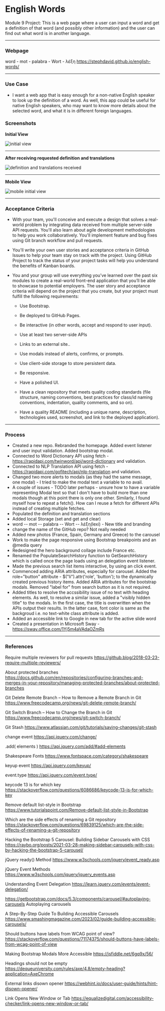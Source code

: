 
# English Words

Module 9 Project: This is a web page where a user can input a word and get a definition of that word (and possibly other information) and the user can find out what word is in another language.

---

### Webpage

word - mot - palabra - Wort - λέξη
https://stephdavid.github.io/english-words/

---

### Use Case

* I want a web app that is easy enough for a non-native English speaker to look up the definition of a word. As well, this app could be useful for native English speakers, who may want to know more details about the selected word, and what it is in different foreign languages.

### Screenshots

**Initial View**

![initial view ](assets/screenshots/word%20-%20mot%20-%20palabra%20-%20Wort%20-%20lexis.png)

---

**After receiving requested definition and translations**

![definition and translations received ](assets/screenshots/word%20-%20mot%20-%20palabra%20-%20Wort%20-%20lexis%20completed.png)


---

**Mobile View**

![mobile initial view ](assets/screenshots/word%20-%20mot%20-%20palabra%20-%20Wort%20-%20lexis%20mobile.png)

---

### Acceptance Criteria

* With your team, you'll conceive and execute a design that solves a real-world problem by integrating data received from multiple server-side API requests. You'll also learn about agile development methodologies to help you work collaboratively. You'll implement feature and bug fixes using Git branch workflow and pull requests.

* You'll write your own user stories and acceptance criteria in GitHub Issues to help your team stay on track with the project. Using GitHub Project to track the status of your project tasks will help you understand the benefits of Kanban boards.

* You and your group will use everything you’ve learned over the past six modules to create a real-world front-end application that you’ll be able to showcase to potential employers. The user story and acceptance criteria will depend on the project that you create, but your project must fulfill the following requirements:

   * Use Bootstrap.

    * Be deployed to GitHub Pages.

    * Be interactive (in other words, accept and respond to user input).

    * Use at least two server-side APIs 

    * Links to an external site..

    * Use modals instead of alerts, confirms, or prompts.

    * Use client-side storage to store persistent data.

    * Be responsive.

    * Have a polished UI.

    * Have a clean repository that meets quality coding standards (file structure, naming conventions, best practices for class/id naming conventions, indentation, quality comments, and so on).

    * Have a quality README (including a unique name, description, technologies used, screenshot, and link to the deployed application).
     
---

### Process

* Created a new repo. Rebranded the homepage. Added event listener and user input validation. Added bootstrap modal. 
* Connected to Word Dictionary API using fetch - https://rapidapi.com/twinword/api/word-dictionary and validation.
* Connected to NLP Translation API using fetch - https://rapidapi.com/gofitech/api/nlp-translation and validation.
* Changed two more alerts to modals (as they had the same message, one modal) - I tried to make the modal text a variable to no avail.
* A couple of issues - TODO later perhaps - unsure how to have a variable representing Modal text so that I don't have to build more than one modals though at this point there is only one other. Similarly, I found myself how to repeat a fetch(). How can I reuse a fetch for different APIs instead of creating multiple fetches.
* Populated the definition and translation sections
* Added local Storage (set and get and clear)
* word -- mot -- palabra -- Wort -- λέξη(lexi) - New title and branding
* change the name of the GitHub repo? Not really needed
* Added new photos (France, Spain, Germany and Greece) to the carousel
* Work to make the page responsive using Bootstrap breakpoints and an @media query
* Redesigned the hero background collage include France etc.
* Renamed the PopulateSearchHistory function to GetSearchHistory which is called once the page loads using an delegation event listener.
* Made the previous search list items interactive, by using an click event.
* Commenced adding ARIA attributes, especially for carousel. Added the role="button" attribute - $("li").attr('role', 'button'); to the dynamically created previous history items. Added ARIA attributes for the bootstrap modals. Removed "label for" from search button as it is not required. 
* Added titles to resolve the accssibility issue of no text with heading elements. As well, to resolve a similar issue, added a "visibly hidden title" to the modals. In the first case, the title is overwritten when the APIs output their results. In the latter case, font color is same as the backgroud i.e. no text-white class attribute is added.
* Added an accessible link to Google in new tab for the active slide word
* Created a presentation in Microsoft Sway - https://sway.office.com/1Yj5m4aVAdaOZmRs

---

### References

Require multiple reviewers for pull requests
https://github.blog/2018-03-23-require-multiple-reviewers/

About protected branches
https://docs.github.com/en/repositories/configuring-branches-and-merges-in-your-repository/managing-protected-branches/about-protected-branches

Git Delete Remote Branch – How to Remove a Remote Branch in Git
https://www.freecodecamp.org/news/git-delete-remote-branch/ 

Git Switch Branch – How to Change the Branch in Git
https://www.freecodecamp.org/news/git-switch-branch/

Git Stash
https://www.atlassian.com/git/tutorials/saving-changes/git-stash

change event
https://api.jquery.com/change/

.add( elements )
https://api.jquery.com/add/#add-elements

Shakespeare Fonts
https://www.fontspace.com/category/shakespeare

keyup event
https://api.jquery.com/keyup/

event.type
https://api.jquery.com/event.type/

keycode 13 is for which key
https://stackoverflow.com/questions/6086686/keycode-13-is-for-which-key

Remove default list-style in Bootstrap
https://www.tutorialspoint.com/Remove-default-list-style-in-Bootstrap

Which are the side effects of renaming a Git repository
https://stackoverflow.com/questions/69839125/which-are-the-side-effects-of-renaming-a-git-repository

Hacking the Bootstrap 5 Carousel: Building Sidebar Carousels with CSS
https://raybo.org/posts/2021-03-28-making-sidebar-carousels-with-css-by-hacking-the-bootstrap-5-carousel/

jQuery ready() Method
https://www.w3schools.com/jquery/event_ready.asp

jQuery Event Methods
https://www.w3schools.com/jquery/jquery_events.asp

Understanding Event Delegation
https://learn.jquery.com/events/event-delegation/

https://getbootstrap.com/docs/5.3/components/carousel/#autoplaying-carousels
Autoplaying carousels

A Step-By-Step Guide To Building Accessible Carousels
https://www.smashingmagazine.com/2023/02/guide-building-accessible-carousels/

Should buttons have labels from WCAG point of view?
https://stackoverflow.com/questions/71174375/should-buttons-have-labels-from-wcag-point-of-view

Making Bootstrap Modals More Accessible
https://jsfiddle.net/6gq9x/56/

Headings should not be empty
https://dequeuniversity.com/rules/axe/4.8/empty-heading?application=AxeChrome

External links disown opener
https://webhint.io/docs/user-guide/hints/hint-disown-opener/

Link Opens New Window or Tab
https://equalizedigital.com/accessibility-checker/link-opens-new-window-or-tab/


